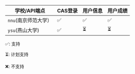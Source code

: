 | 学校/API端点      | CAS登录 | 用户信息 | 用户成绩 |
|---------------|-------|------|------|
| `nnu`(南京师范大学） | ✅     | ✅    | ✅    |
| `ysu`(燕山大学)   | ✅     | ⏳    | ⏳    |

✅: 支持

⏳: 计划支持

❌: 不支持